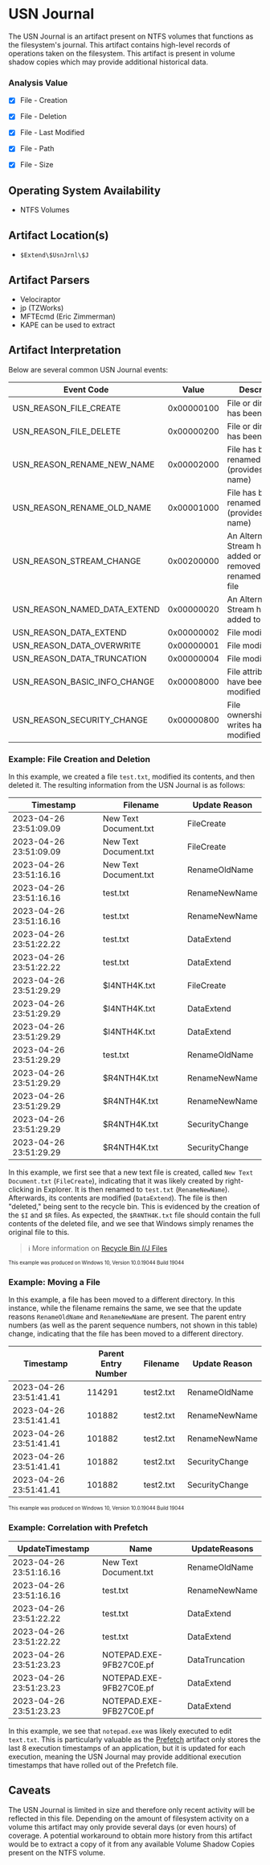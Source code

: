 # USN Journal
The USN Journal is an artifact present on NTFS volumes that functions as the filesystem's journal. This artifact contains high-level records of operations taken on the filesystem. This artifact is present in volume shadow copies which may provide additional historical data. 

### Analysis Value
 - [x] File - Creation
 - [x] File - Deletion
 - [x] File - Last Modified
 - [x] File - Path
 - [x] File - Size


## Operating System Availability
 - NTFS Volumes

## Artifact Location(s)
 - `$Extend\$UsnJrnl\$J`

## Artifact Parsers
 - Velociraptor
 - jp (TZWorks)
 - MFTEcmd (Eric Zimmerman)
 - KAPE can be used to extract

## Artifact Interpretation
Below are several common USN Journal events:

| Event Code | Value | Description |
| - | - | - |
| USN_REASON_FILE_CREATE | 0x00000100 | File or directory has been created |
| USN_REASON_FILE_DELETE | 0x00000200 | File or directory has been deleted |
| USN_REASON_RENAME_NEW_NAME | 0x00002000 | File has been renamed (provides the new name) |
| USN_REASON_RENAME_OLD_NAME | 0x00001000 | File has been renamed (provides the old name) |
| USN_REASON_STREAM_CHANGE | 0x00200000 | An Alternate Data Stream has been added or removed or renamed from a file |
| USN_REASON_NAMED_DATA_EXTEND | 0x00000020 | An Alternate Data Stream has been added to |
| USN_REASON_DATA_EXTEND | 0x00000002 | File modification |
| USN_REASON_DATA_OVERWRITE | 0x00000001 | File modification |
| USN_REASON_DATA_TRUNCATION | 0x00000004 | File modification |
| USN_REASON_BASIC_INFO_CHANGE | 0x00008000 | File attributes have been modified |
| USN_REASON_SECURITY_CHANGE | 0x00000800 | File ownership/access writes have been modified |

### Example: File Creation and Deletion
In this example, we created a file `test.txt`, modified its contents, and then deleted it. The resulting information from the USN Journal is as follows:

| Timestamp              | Filename              | Update Reason               |
| ---------------------- | --------------------- | --------------------------- |
| 2023-04-26 23:51:09.09 | New Text Document.txt | FileCreate                  |
| 2023-04-26 23:51:09.09 | New Text Document.txt | FileCreate|Close            |
| 2023-04-26 23:51:16.16 | New Text Document.txt | RenameOldName               |
| 2023-04-26 23:51:16.16 | test.txt              | RenameNewName               |
| 2023-04-26 23:51:16.16 | test.txt              | RenameNewName|Close         |
| 2023-04-26 23:51:22.22 | test.txt              | DataExtend                  |
| 2023-04-26 23:51:22.22 | test.txt              | DataExtend|Close            |
| 2023-04-26 23:51:29.29 | $I4NTH4K.txt          | FileCreate                  |
| 2023-04-26 23:51:29.29 | $I4NTH4K.txt          | DataExtend|FileCreate       |
| 2023-04-26 23:51:29.29 | $I4NTH4K.txt          | DataExtend|FileCreate|Close |
| 2023-04-26 23:51:29.29 | test.txt              | RenameOldName               |
| 2023-04-26 23:51:29.29 | $R4NTH4K.txt          | RenameNewName               |
| 2023-04-26 23:51:29.29 | $R4NTH4K.txt          | RenameNewName|Close         |
| 2023-04-26 23:51:29.29 | $R4NTH4K.txt          | SecurityChange              |
| 2023-04-26 23:51:29.29 | $R4NTH4K.txt          | SecurityChange|Close        |

In this example, we first see that a new text file is created, called `New Text Document.txt` (`FileCreate`), indicating that it was likely created by right-clicking in Explorer. It is then renamed to `test.txt` (`RenameNewName`). Afterwards, its contents are modified (`DataExtend`). The file is then "deleted," being sent to the recycle bin. This is evidenced by the creation of the `$I` and `$R` files. As expected, the `$R4NTH4K.txt` file should contain the full contents of the deleted file, and we see that Windows simply renames the original file to this. 

> ℹ️ More information on [Recycle Bin $I/$J Files](/file-activity/recycle-bin-files.md)

<sup><sub>This example was produced on Windows 10, Version 10.0.19044 Build 19044</sub></sup>

### Example: Moving a File
In this example, a file has been moved to a different directory. In this instance, while the filename remains the same, we see that the update reasons `RenameOldName` and `RenameNewName` are present. The parent entry numbers (as well as the parent sequence numbers, not shown in this table) change, indicating that the file has been moved to a different directory. 

| Timestamp              | Parent Entry Number | Filename              | Update Reason        |
| ---------------------- | ------------------- | --------------------- | -------------------- |
| 2023-04-26 23:51:41.41 | 114291              | test2.txt             | RenameOldName        |
| 2023-04-26 23:51:41.41 | 101882              | test2.txt             | RenameNewName        |
| 2023-04-26 23:51:41.41 | 101882              | test2.txt             | RenameNewName|Close  |
| 2023-04-26 23:51:41.41 | 101882              | test2.txt             | SecurityChange       |
| 2023-04-26 23:51:41.41 | 101882              | test2.txt             | SecurityChange|Close |

<sup><sub>This example was produced on Windows 10, Version 10.0.19044 Build 19044</sub></sup>

### Example: Correlation with Prefetch
| UpdateTimestamp        | Name                    | UpdateReasons                   |
| ---------------------- | ----------------------- | ------------------------------- |
| 2023-04-26 23:51:16.16 | New Text Document.txt   | RenameOldName                   |
| 2023-04-26 23:51:16.16 | test.txt                | RenameNewName                   |
| 2023-04-26 23:51:22.22 | test.txt                | DataExtend                      |
| 2023-04-26 23:51:22.22 | test.txt                | DataExtend|Close                |
| 2023-04-26 23:51:23.23 | NOTEPAD.EXE-9FB27C0E.pf | DataTruncation                  |
| 2023-04-26 23:51:23.23 | NOTEPAD.EXE-9FB27C0E.pf | DataExtend|DataTruncation       |
| 2023-04-26 23:51:23.23 | NOTEPAD.EXE-9FB27C0E.pf | DataExtend|DataTruncation|Close |


In this example, we see that `notepad.exe` was likely executed to edit `text.txt`. This is particularly valuable as the [Prefetch](/execution/prefetch.md) artifact only stores the last 8 execution timestamps of an application, but it is updated for each execution, meaning the USN Journal may provide additional execution timestamps that have rolled out of the Prefetch file. 

## Caveats
The USN Journal is limited in size and therefore only recent activity will be reflected in this file. Depending on the amount of filesystem activity on a volume this artifact may only provide several days (or even hours) of coverage. A potential workaround to obtain more history from this artifact would be to extract a copy of it from any available Volume Shadow Copies present on the NTFS volume. 